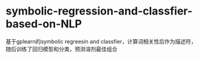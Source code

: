 # symbolic-regression-and-classfier-based-on-NLP
基于gplearn的symbolic regreesin and classfier，计算词相关性后作为描述符，随后训练了回归模型和分类，预测溶剂最佳组合
